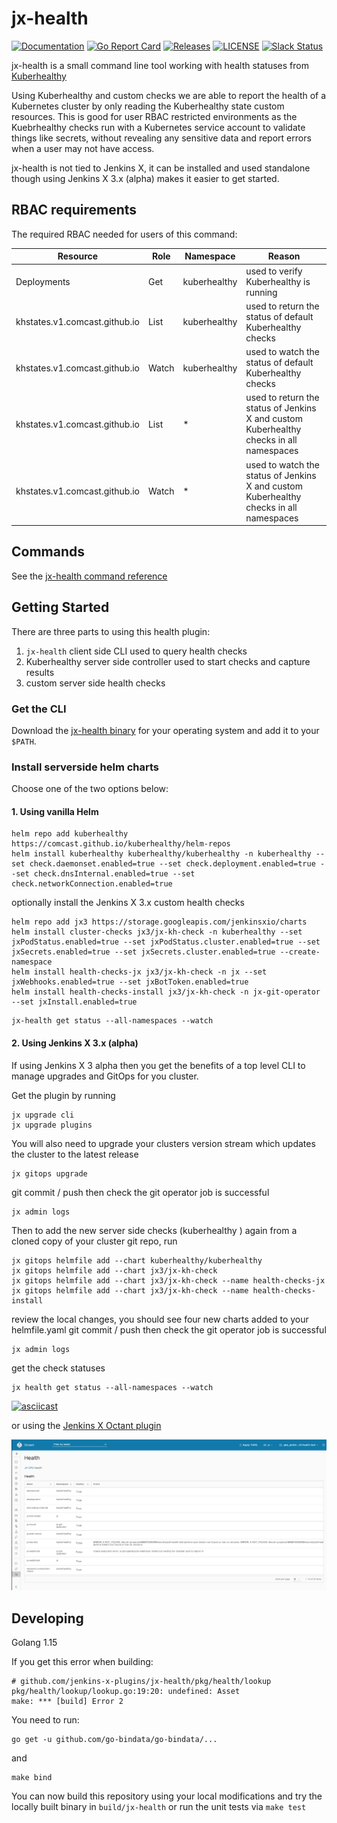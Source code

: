 # jx-health

[![Documentation](https://godoc.org/github.com/jenkins-x-plugins/jx-health?status.svg)](https://pkg.go.dev/mod/github.com/jenkins-x-plugins/jx-health)
[![Go Report Card](https://goreportcard.com/badge/github.com/jenkins-x-plugins/jx-health?dummy=unused)](https://goreportcard.com/report/github.com/jenkins-x-plugins/jx-health?dummy=unused)
[![Releases](https://img.shields.io/github/release-pre/jenkins-x-plugins/jx-health.svg)](https://github.com/jenkins-x-plugins/jx-health/releases)
[![LICENSE](https://img.shields.io/github/license/jenkins-x-plugins/jx-health.svg)](https://github.com/jenkins-x-plugins/jx-health/blob/master/LICENSE)
[![Slack Status](https://img.shields.io/badge/slack-join_chat-white.svg?logo=slack&style=social)](https://slack.k8s.io/)

jx-health is a small command line tool working with health statuses from [Kuberhealthy](https://github.com/Comcast/kuberhealthy)

Using Kuberhealthy and custom checks we are able to report the health of a Kubernetes cluster by only reading the Kuberhealthy state custom resources.  This is good for user RBAC restricted environments as the Kuebrhealthy checks run with a Kubernetes service account to validate things like secrets, without revealing any sensitive data and report errors when a user may not have access.

jx-health is not tied to Jenkins X, it can be installed and used standalone though using Jenkins X 3.x (alpha) makes it easier to get started.

## RBAC requirements
The required RBAC needed for users of this command:

| Resource | Role | Namespace | Reason |
| -------- | ---- | --------- | ------ |
| Deployments | Get | kuberhealthy | used to verify Kuberhealthy is running |
| khstates.v1.comcast.github.io | List | kuberhealthy | used to return the status of default Kuberhealthy checks |
| khstates.v1.comcast.github.io | Watch | kuberhealthy | used to watch the status of default Kuberhealthy checks |
| khstates.v1.comcast.github.io | List | * | used to return the status of Jenkins X and custom Kuberhealthy checks in all namespaces |
| khstates.v1.comcast.github.io | Watch | * | used to watch the status of Jenkins X and custom Kuberhealthy checks in all namespaces |

## Commands

See the [jx-health command reference](docs/cmd/jx-health.md#see-also)

## Getting Started

There are three parts to using this health plugin:
1. `jx-health` client side CLI used to query health checks
2. Kuberhealthy server side controller used to start checks and capture results
3. custom server side health checks

### Get the CLI

Download the [jx-health binary](https://github.com/jenkins-x-plugins/jx-health/releases) for your operating system and add it to your `$PATH`.


### Install serverside helm charts

Choose one of the two options below:

#### 1. Using vanilla Helm
```
helm repo add kuberhealthy https://comcast.github.io/kuberhealthy/helm-repos
helm install kuberhealthy kuberhealthy/kuberhealthy -n kuberhealthy --set check.daemonset.enabled=true --set check.deployment.enabled=true --set check.dnsInternal.enabled=true --set check.networkConnection.enabled=true
```
optionally install the Jenkins X 3.x custom health checks
```
helm repo add jx3 https://storage.googleapis.com/jenkinsxio/charts
helm install cluster-checks jx3/jx-kh-check -n kuberhealthy --set jxPodStatus.enabled=true --set jxPodStatus.cluster.enabled=true --set jxSecrets.enabled=true --set jxSecrets.cluster.enabled=true --create-namespace
helm install health-checks-jx jx3/jx-kh-check -n jx --set jxWebhooks.enabled=true --set jxBotToken.enabled=true
helm install health-checks-install jx3/jx-kh-check -n jx-git-operator --set jxInstall.enabled=true
``` 
```
jx-health get status --all-namespaces --watch
```

#### 2. Using Jenkins X 3.x (alpha)
If using Jenkins X 3 alpha then you get the benefits of a top level CLI to manage upgrades and GitOps for you cluster.

Get the plugin by running
```
jx upgrade cli
jx upgrade plugins
```
You will also need to upgrade your clusters version stream which updates the cluster to the latest release
```
jx gitops upgrade
```
git commit / push then check the git operator job is successful
```
jx admin logs
```
Then to add the new server side checks (kuberhealthy ) again from a cloned copy of your cluster git repo, run

```
jx gitops helmfile add --chart kuberhealthy/kuberhealthy
jx gitops helmfile add --chart jx3/jx-kh-check
jx gitops helmfile add --chart jx3/jx-kh-check --name health-checks-jx
jx gitops helmfile add --chart jx3/jx-kh-check --name health-checks-install
``` 
review the local changes, you should see four new charts added to your helmfile.yaml git commit / push then check the git operator job is successful
```
jx admin logs
```

get the check statuses

```
jx health get status --all-namespaces --watch
```
[![asciicast](https://asciinema.org/a/NIVl2oIzWNlz1cZ9GhJ2y7qA7.svg)](https://asciinema.org/a/NIVl2oIzWNlz1cZ9GhJ2y7qA7?autoplay=1)

or using the [Jenkins X Octant plugin](https://github.com/jenkins-x/octant-jx)

![](docs/octant_health.png)

## Developing

Golang 1.15

If you get this error when building:
```
# github.com/jenkins-x-plugins/jx-health/pkg/health/lookup
pkg/health/lookup/lookup.go:19:20: undefined: Asset
make: *** [build] Error 2
```
You need to run:
```
go get -u github.com/go-bindata/go-bindata/...
```
and
```
make bind
```
You can now build this repository using your local modifications and try the locally built binary in `build/jx-health` or run the unit tests via `make test`
